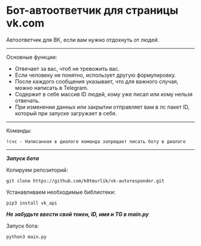 # Бот-автоответчик для страницы vk.com

Автоответчик для ВК, если вам нужно отдохнуть от людей.
___
Основные функции:  
* Отвечает за вас, чтоб не тревожить вас.  
* Если человеку не понятно, использует другую формулировку.  
* После каждого сообщения указывает, что для важного случая, можно написать в Telegram.  
* Содержит в себе массив ID людей, кому уже писал или кому нельзя отвечать.  
* При изменении данных или закрытии отправляет вам в лс пакет ID, который при запуске загружает в себя.  
___
Команды:  
```
!счс - Написанная в диалоге команда запрещает писать боту в диалоге
```
---
***Запуск бота***

Копируем репозиторий:

    git clone https://github.com/k0tmurlik/vk-autoresponder.git
    
Устанавливаем необходимые библиотеки:
  
    pip3 install vk_api
    
***Не забудьте ввести свой токен, ID, имя и TG в main.py***

Запуск бота:
  
    python3 main.py


